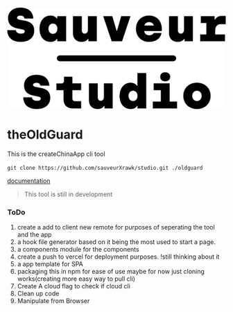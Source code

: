 ![The Old Guard Logo](banner.png)
# theOldGuard
This is the createChinaApp cli tool

`git clone https://github.com/sauveurXrawk/studio.git ./oldguard`

[documentation](https://codebendervt.github.io/oldguard/)
> This tool is still in development

### ToDo
1. create a add to client new remote for purposes of seperating the tool and the app
2. a hook file generator based on it being the most used to start a page.
3. a components module for the components
4. create a push to vercel for deployment purposes. !still thinking about it 
5. a app template for SPA
6. packaging this in npm for ease of use maybe for now just cloning works(creating more easy way to pull cli)
7. Create A cloud flag to check if cloud cli
8. Clean up code
9. Manipulate from Browser
